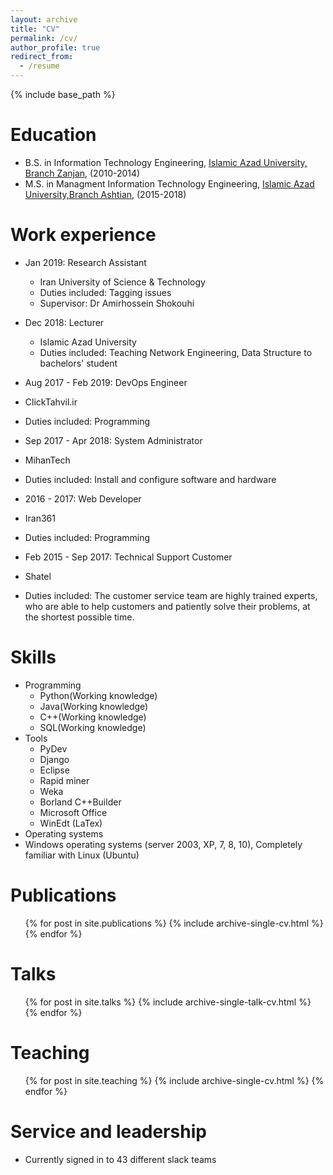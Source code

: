 ```yaml
---
layout: archive
title: "CV"
permalink: /cv/
author_profile: true
redirect_from:
  - /resume
---
```


{% include base_path %}

Education
======
* B.S. in Information Technology Engineering, [Islamic Azad University, Branch Zanjan](http://www.iauz.ac.ir/), (2010-2014)
* M.S. in Managment Information Technology Engineering, [Islamic Azad University,Branch Ashtian](http://www.aiau.ac.ir/), (2015-2018)


Work experience
======
* Jan 2019: Research Assistant 
  * Iran University of Science & Technology 
  * Duties included: Tagging issues 
  * Supervisor: Dr Amirhossein Shokouhi 

* Dec 2018: Lecturer 
  * Islamic Azad University 
  * Duties included: Teaching Network Engineering, Data Structure to bachelors' student 

* Aug 2017 - Feb 2019: DevOps Engineer 
 * ClickTahvil.ir 
 * Duties included: Programming 

* Sep 2017 - Apr 2018: System Administrator 
 * MihanTech 
 * Duties included: Install and configure software and hardware 

* 2016 - 2017: Web Developer 
 * Iran361 
 * Duties included: Programming 

* Feb 2015 - Sep 2017: Technical Support Customer 
 * Shatel 
 * Duties included: The customer service team are highly trained experts, who are able to help customers and patiently solve their problems, at the shortest possible time. 

Skills
======
* Programming 
  * Python(Working knowledge)
  * Java(Working knowledge)
  * C++(Working knowledge)
  * SQL(Working knowledge)
* Tools 
  * PyDev
  * Django
  * Eclipse
  * Rapid miner
  * Weka
  * Borland C++Builder
  * Microsoft Office
  * WinEdt (LaTex)
* Operating systems 
 * Windows operating systems (server 2003, XP, 7, 8, 10), Completely familiar
with Linux (Ubuntu)

Publications
======
  <ul>{% for post in site.publications %}
    {% include archive-single-cv.html %}
  {% endfor %}</ul>
  
Talks
======
  <ul>{% for post in site.talks %}
    {% include archive-single-talk-cv.html %}
  {% endfor %}</ul>
  
Teaching
======
  <ul>{% for post in site.teaching %}
    {% include archive-single-cv.html %}
  {% endfor %}</ul>
  
Service and leadership
======
* Currently signed in to 43 different slack teams
